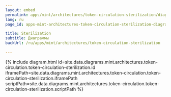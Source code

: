 ```yaml
---
layout: embed
permalink: apps/mint/architectures/token-circulation-sterilization/diagrams
lang: ru
page_id: apps-mint-architectures-token-circulation-sterilization-diagrams

title: Sterilization
subtitle: Диаграммы
backUrl: /ru/apps/mint/architectures/token-circulation-sterilization

---
```

{% include diagram.html id=site.data.diagrams.mint.architectures.token-circulation.token-circulation-sterilization.id iframePath=site.data.diagrams.mint.architectures.token-circulation.token-circulation-sterilization.iframePath scriptPath=site.data.diagrams.mint.architectures.token-circulation.token-circulation-sterilization.scriptPath %}